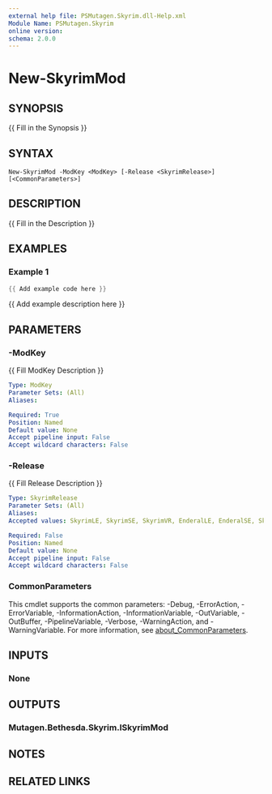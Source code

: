 ```yaml
---
external help file: PSMutagen.Skyrim.dll-Help.xml
Module Name: PSMutagen.Skyrim
online version:
schema: 2.0.0
---
```


# New-SkyrimMod

## SYNOPSIS
{{ Fill in the Synopsis }}

## SYNTAX

```
New-SkyrimMod -ModKey <ModKey> [-Release <SkyrimRelease>] [<CommonParameters>]
```

## DESCRIPTION
{{ Fill in the Description }}

## EXAMPLES

### Example 1
```powershell
{{ Add example code here }}
```

{{ Add example description here }}

## PARAMETERS

### -ModKey
{{ Fill ModKey Description }}

```yaml
Type: ModKey
Parameter Sets: (All)
Aliases:

Required: True
Position: Named
Default value: None
Accept pipeline input: False
Accept wildcard characters: False
```

### -Release
{{ Fill Release Description }}

```yaml
Type: SkyrimRelease
Parameter Sets: (All)
Aliases:
Accepted values: SkyrimLE, SkyrimSE, SkyrimVR, EnderalLE, EnderalSE, SkyrimSEGog

Required: False
Position: Named
Default value: None
Accept pipeline input: False
Accept wildcard characters: False
```

### CommonParameters
This cmdlet supports the common parameters: -Debug, -ErrorAction, -ErrorVariable, -InformationAction, -InformationVariable, -OutVariable, -OutBuffer, -PipelineVariable, -Verbose, -WarningAction, and -WarningVariable. For more information, see [about_CommonParameters](http://go.microsoft.com/fwlink/?LinkID=113216).

## INPUTS

### None

## OUTPUTS

### Mutagen.Bethesda.Skyrim.ISkyrimMod

## NOTES

## RELATED LINKS
